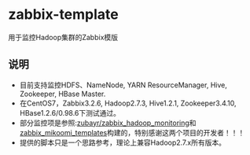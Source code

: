 # zabbix-template
用于监控Hadoop集群的Zabbix模版

## 说明
- 目前支持监控HDFS、NameNode, YARN ResourceManager, Hive, Zookeeper, HBase Master.
- 在CentOS7，Zabbix3.2.6, Hadoop2.7.3, Hive1.2.1,  Zookeeper3.4.10, HBase1.2.6/0.98.6下测试通过。
- 部分监控项是参照:[zubayr/zabbix_hadoop_monitoring](https://github.com/zubayr/zabbix_hadoop_monitoring)和[zabbix_mikoomi_templates](https://code.google.com/archive/p/mikoomi/)构建的，特别感谢这两个项目的开发者！！！
- 提供的脚本只是一个思路参考，理论上兼容Hadoop2.7.x所有版本。
